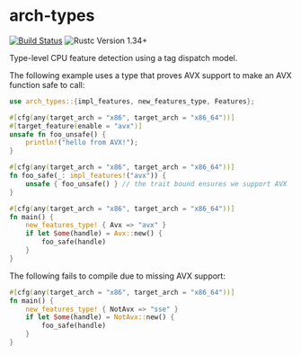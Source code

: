 arch-types
==========
[![Build Status](https://github.com/calebzulawski/arch-types/workflows/Build/badge.svg?branch=master)](https://github.com/calebzulawski/arch-types/actions)
![Rustc Version 1.34+](https://img.shields.io/badge/rustc-1.34+-lightgray.svg)

Type-level CPU feature detection using a tag dispatch model.

The following example uses a type that proves AVX support to make an AVX function safe to call:
```rust
use arch_types::{impl_features, new_features_type, Features};

#[cfg(any(target_arch = "x86", target_arch = "x86_64"))]
#[target_feature(enable = "avx")]
unsafe fn foo_unsafe() {
    println!("hello from AVX!");
}

#[cfg(any(target_arch = "x86", target_arch = "x86_64"))]
fn foo_safe(_: impl_features!("avx")) {
    unsafe { foo_unsafe() } // the trait bound ensures we support AVX
}

#[cfg(any(target_arch = "x86", target_arch = "x86_64"))]
fn main() {
    new_features_type! { Avx => "avx" }
    if let Some(handle) = Avx::new() {
        foo_safe(handle)
    }
}
```

The following fails to compile due to missing AVX support:
```rust
#[cfg(any(target_arch = "x86", target_arch = "x86_64"))]
fn main() {
    new_features_type! { NotAvx => "sse" }
    if let Some(handle) = NotAvx::new() {
        foo_safe(handle)
    }
}
```
